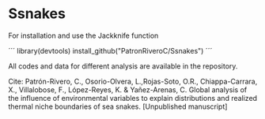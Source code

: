 # Ssnakes

For installation and use the Jackknife function

´´´
library(devtools)
install_github("PatronRiveroC/Ssnakes")
´´´

All codes and data for different analysis are available in the repository.

Cite: 
Patrón-Rivero, C., Osorio-Olvera, L.,Rojas-Soto, O.R., Chiappa-Carrara, X., Villalobose, F., López-Reyes, K. & Yañez-Arenas, C. Global analysis of the influence of environmental variables to explain distributions and realized thermal niche boundaries of sea snakes. [Unpublished manuscript]
